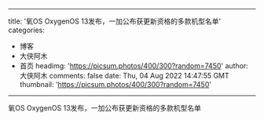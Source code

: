 
---
title: '氧OS OxygenOS 13发布，一加公布获更新资格的多款机型名单'
categories: 
 - 博客
 - 大侠阿木
 - 首页
headimg: 'https://picsum.photos/400/300?random=7450'
author: 大侠阿木
comments: false
date: Thu, 04 Aug 2022 14:47:55 GMT
thumbnail: 'https://picsum.photos/400/300?random=7450'
---

<div>   
氧OS OxygenOS 13发布，一加公布获更新资格的多款机型名单  
</div>
            
